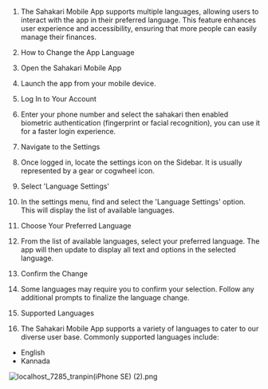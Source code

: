 1. The Sahakari Mobile App supports multiple languages, allowing users to interact with the app in their preferred language. This feature enhances user experience and accessibility, ensuring that more people can easily manage their finances.

1. How to Change the App Language

1. Open the Sahakari Mobile App

1. Launch the app from your mobile device.
1. Log In to Your Account

1. Enter your phone number and select the sahakari then enabled biometric authentication (fingerprint or facial recognition), you can use it for a faster login experience.

1. Navigate to the Settings

1. Once logged in, locate the settings icon on the Sidebar. It is usually represented by a gear or cogwheel icon.
1. Select 'Language Settings'

1. In the settings menu, find and select the 'Language Settings' option. This will display the list of available languages.
1. Choose Your Preferred Language

1. From the list of available languages, select your preferred language. The app will then update to display all text and options in the selected language.
1. Confirm the Change

1. Some languages may require you to confirm your selection. Follow any additional prompts to finalize the language change.
1. Supported Languages
1. The Sahakari Mobile App supports a variety of languages to cater to our diverse user base. Commonly supported languages include:

- English
- Kannada

![localhost_7285_tranpin(iPhone SE) (2).png](/.attachments/localhost_7285_tranpin(iPhone%20SE)%20(2)-d6ea67b3-f9d2-4bbb-825a-c09edd61aed8.png)